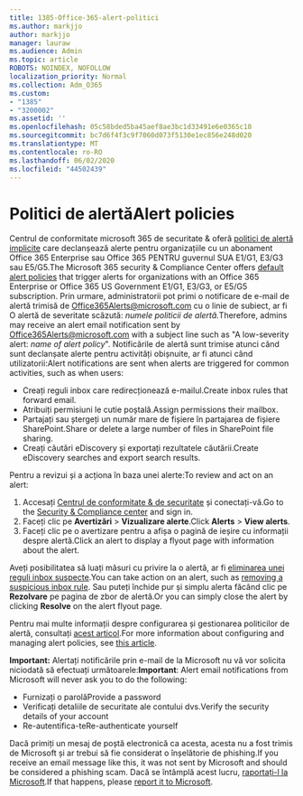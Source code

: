 ```yaml
---
title: 1385-Office-365-alert-politici
ms.author: markjjo
author: markjjo
manager: lauraw
ms.audience: Admin
ms.topic: article
ROBOTS: NOINDEX, NOFOLLOW
localization_priority: Normal
ms.collection: Adm_O365
ms.custom:
- "1385"
- "3200002"
ms.assetid: ''
ms.openlocfilehash: 05c58bded5ba45aef8ae3bc1d33491e6e0365c18
ms.sourcegitcommit: bc7d6f4f3c9f7060d073f5130e1ec856e248d020
ms.translationtype: MT
ms.contentlocale: ro-RO
ms.lasthandoff: 06/02/2020
ms.locfileid: "44502439"
---
```

# <a name="alert-policies"></a><span data-ttu-id="0d401-102">Politici de alertă</span><span class="sxs-lookup"><span data-stu-id="0d401-102">Alert policies</span></span>

<span data-ttu-id="0d401-103">Centrul de conformitate microsoft 365 de securitate & oferă [politici de alertă implicite](https://docs.microsoft.com/microsoft-365/compliance/alert-policies#default-alert-policies) care declanșează alerte pentru organizațiile cu un abonament Office 365 Enterprise sau Office 365 PENTRU guvernul SUA E1/G1, E3/G3 sau E5/G5.</span><span class="sxs-lookup"><span data-stu-id="0d401-103">The Microsoft 365 security & Compliance Center offers [default alert policies](https://docs.microsoft.com/microsoft-365/compliance/alert-policies#default-alert-policies) that trigger alerts for organizations with an Office 365 Enterprise or Office 365 US Government E1/G1, E3/G3, or E5/G5 subscription.</span></span> <span data-ttu-id="0d401-104">Prin urmare, administratorii pot primi o notificare de e-mail de alertă trimisă de Office365Alerts@microsoft.com cu o linie de subiect, ar fi O alertă de severitate scăzută: *numele politicii de alertă.*</span><span class="sxs-lookup"><span data-stu-id="0d401-104">Therefore, admins may receive an alert email notification sent by Office365Alerts@microsoft.com with a subject line such as "A low-severity alert: *name of alert policy*".</span></span> <span data-ttu-id="0d401-105">Notificările de alertă sunt trimise atunci când sunt declanșate alerte pentru activități obișnuite, ar fi atunci când utilizatorii:</span><span class="sxs-lookup"><span data-stu-id="0d401-105">Alert notifications are sent when alerts are triggered for common activities, such as when users:</span></span>

- <span data-ttu-id="0d401-106">Creați reguli inbox care redirecționează e-mailul.</span><span class="sxs-lookup"><span data-stu-id="0d401-106">Create inbox rules that forward email.</span></span>
- <span data-ttu-id="0d401-107">Atribuiți permisiuni le cutie poștală.</span><span class="sxs-lookup"><span data-stu-id="0d401-107">Assign permissions their mailbox.</span></span>
- <span data-ttu-id="0d401-108">Partajați sau ștergeți un număr mare de fișiere în partajarea de fișiere SharePoint.</span><span class="sxs-lookup"><span data-stu-id="0d401-108">Share or delete a large number of files in SharePoint file sharing.</span></span>
- <span data-ttu-id="0d401-109">Creați căutări eDiscovery și exportați rezultatele căutării.</span><span class="sxs-lookup"><span data-stu-id="0d401-109">Create eDiscovery searches and export search results.</span></span>

<span data-ttu-id="0d401-110">Pentru a revizui și a acționa în baza unei alerte:</span><span class="sxs-lookup"><span data-stu-id="0d401-110">To review and act on an alert:</span></span>

1. <span data-ttu-id="0d401-111">Accesați [Centrul de conformitate & de securitate](https://protection.office.com) și conectați-vă.</span><span class="sxs-lookup"><span data-stu-id="0d401-111">Go to the [Security & Compliance center](https://protection.office.com) and sign in.</span></span>
2. <span data-ttu-id="0d401-112">Faceți clic pe **Avertizări**  >  **Vizualizare alerte**.</span><span class="sxs-lookup"><span data-stu-id="0d401-112">Click **Alerts** > **View alerts**.</span></span>
3. <span data-ttu-id="0d401-113">Faceți clic pe o avertizare pentru a afișa o pagină de ieșire cu informații despre alertă.</span><span class="sxs-lookup"><span data-stu-id="0d401-113">Click an alert to display a flyout page with information about the alert.</span></span>

<span data-ttu-id="0d401-114">Aveți posibilitatea să luați măsuri cu privire la o alertă, ar fi [eliminarea unei reguli inbox suspecte](https://docs.microsoft.com/microsoft-365/security/office-365-security/responding-to-a-compromised-email-account).</span><span class="sxs-lookup"><span data-stu-id="0d401-114">You can take action on an alert, such as [removing a suspicious inbox rule](https://docs.microsoft.com/microsoft-365/security/office-365-security/responding-to-a-compromised-email-account).</span></span> <span data-ttu-id="0d401-115">Sau puteți închide pur și simplu alerta făcând clic pe **Rezolvare** pe pagina de zbor de alertă.</span><span class="sxs-lookup"><span data-stu-id="0d401-115">Or you can simply close the alert by clicking **Resolve** on the alert flyout page.</span></span>

<span data-ttu-id="0d401-116">Pentru mai multe informații despre configurarea și gestionarea politicilor de alertă, consultați [acest articol](https://docs.microsoft.com/microsoft-365/compliance/alert-policies).</span><span class="sxs-lookup"><span data-stu-id="0d401-116">For more information about configuring and managing alert policies, see  [this article](https://docs.microsoft.com/microsoft-365/compliance/alert-policies).</span></span>

<span data-ttu-id="0d401-117">**Important:** Alertați notificările prin e-mail de la Microsoft nu vă vor solicita niciodată să efectuați următoarele:</span><span class="sxs-lookup"><span data-stu-id="0d401-117">**Important**: Alert email notifications from Microsoft will never ask you to do the following:</span></span>

- <span data-ttu-id="0d401-118">Furnizați o parolă</span><span class="sxs-lookup"><span data-stu-id="0d401-118">Provide a password</span></span>
- <span data-ttu-id="0d401-119">Verificați detaliile de securitate ale contului dvs.</span><span class="sxs-lookup"><span data-stu-id="0d401-119">Verify the security details of your account</span></span>
- <span data-ttu-id="0d401-120">Re-autentifica-te</span><span class="sxs-lookup"><span data-stu-id="0d401-120">Re-authenticate yourself</span></span>

<span data-ttu-id="0d401-121">Dacă primiți un mesaj de poștă electronică ca acesta, acesta nu a fost trimis de Microsoft și ar trebui să fie considerat o înșelătorie de phishing.</span><span class="sxs-lookup"><span data-stu-id="0d401-121">If you receive an email message like this, it was not sent by Microsoft and should be considered a phishing scam.</span></span> <span data-ttu-id="0d401-122">Dacă se întâmplă acest lucru, [raportați-l la Microsoft](https://docs.microsoft.com/microsoft-365/security/office-365-security/report-junk-email-and-phishing-scams-in-outlook-on-the-web-eop).</span><span class="sxs-lookup"><span data-stu-id="0d401-122">If that happens, please [report it to Microsoft](https://docs.microsoft.com/microsoft-365/security/office-365-security/report-junk-email-and-phishing-scams-in-outlook-on-the-web-eop).</span></span>